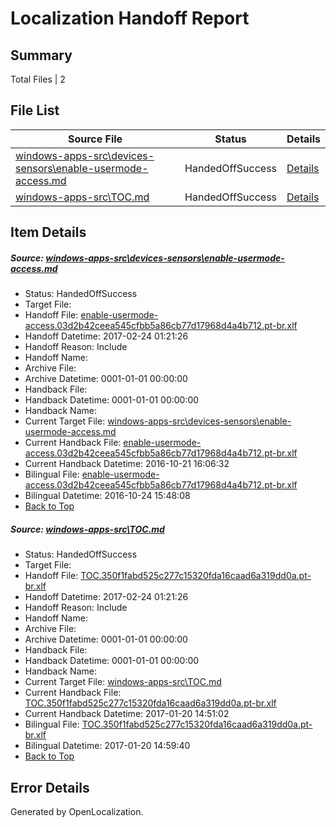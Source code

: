 # <a name='report-top'></a> Localization Handoff Report

## Summary
 Total Files | 2

## File List
 Source File | Status | Details 
 ----------- | ------ | ------- 
 [windows-apps-src\devices-sensors\enable-usermode-access.md](https://cpubwin.visualstudio.com/windows-uwp/_git/windows-uwp/commit/ad1c99240f52b9119edc191aef1db82f0b361d86?path=windows-apps-src%2Fdevices-sensors%2Fenable-usermode-access.md&_a=contents) | HandedOffSuccess | [Details](#d96d01216a37c4e8dbcd0fcd0eb83ccb4859b2882451)
 [windows-apps-src\TOC.md](https://cpubwin.visualstudio.com/windows-uwp/_git/windows-uwp/commit/812da00057020bfbe711fbf3116ad1a05e48a9ca?path=windows-apps-src%2FTOC.md&_a=contents) | HandedOffSuccess | [Details](#3ebc7e4b3055c43f52d1e7b5125ce942404bec667825)

## Item Details
##### <a name='d96d01216a37c4e8dbcd0fcd0eb83ccb4859b2882451'></a> Source: [windows-apps-src\devices-sensors\enable-usermode-access.md](https://cpubwin.visualstudio.com/windows-uwp/_git/windows-uwp/commit/ad1c99240f52b9119edc191aef1db82f0b361d86?path=windows-apps-src%2Fdevices-sensors%2Fenable-usermode-access.md&_a=contents)
* Status: HandedOffSuccess
* Target File: 
* Handoff File: [enable-usermode-access.03d2b42ceea545cfbb5a86cb77d17968d4a4b712.pt-br.xlf](https://cpubwin.visualstudio.com/windows-uwp/_git/WDCLib.handoff/commit/264ce1b41d19e3b55cae753c2eb2568d30d73ea6?path=ol-handoff%2Fcpubwin%2Fwindows-uwp.pt-br%2Fmaster%2Fenable-usermode-access.03d2b42ceea545cfbb5a86cb77d17968d4a4b712.pt-br.xlf&_a=contents)
* Handoff Datetime: 2017-02-24 01:21:26
* Handoff Reason: Include
* Handoff Name: 
* Archive File: 
* Archive Datetime: 0001-01-01 00:00:00
* Handback File: 
* Handback Datetime: 0001-01-01 00:00:00
* Handback Name: 
* Current Target File: [windows-apps-src\devices-sensors\enable-usermode-access.md](https://cpubwin.visualstudio.com/windows-uwp/_git/windows-uwp.pt-br/commit/3dd81a5f0104a6d0309a18f3f936e65f369d2dc5?path=windows-apps-src%2Fdevices-sensors%2Fenable-usermode-access.md&_a=contents)
* Current Handback File: [enable-usermode-access.03d2b42ceea545cfbb5a86cb77d17968d4a4b712.pt-br.xlf](https://cpubwin.visualstudio.com/windows-uwp/_git/WDCLib.handback/commit/9c7d16b855d2ba637939395bb4d8f4831e154c6c?path=ol-handback%2FMicrosoft%2Fwindows-apps.pt-br%2Fmaster%2Fenable-usermode-access.03d2b42ceea545cfbb5a86cb77d17968d4a4b712.pt-br.xlf&_a=contents)
* Current Handback Datetime: 2016-10-21 16:06:32
* Bilingual File: [enable-usermode-access.03d2b42ceea545cfbb5a86cb77d17968d4a4b712.pt-br.xlf](https://cpubwin.visualstudio.com/windows-uwp/_git/WDCLib.handback/commit/9c7d16b855d2ba637939395bb4d8f4831e154c6c?path=ol-handback%2FMicrosoft%2Fwindows-apps.pt-br%2Fmaster%2Fenable-usermode-access.03d2b42ceea545cfbb5a86cb77d17968d4a4b712.pt-br.xlf&_a=contents)
* Bilingual Datetime: 2016-10-24 15:48:08
* [Back to Top](#report-top)

##### <a name='3ebc7e4b3055c43f52d1e7b5125ce942404bec667825'></a> Source: [windows-apps-src\TOC.md](https://cpubwin.visualstudio.com/windows-uwp/_git/windows-uwp/commit/812da00057020bfbe711fbf3116ad1a05e48a9ca?path=windows-apps-src%2FTOC.md&_a=contents)
* Status: HandedOffSuccess
* Target File: 
* Handoff File: [TOC.350f1fabd525c277c15320fda16caad6a319dd0a.pt-br.xlf](https://cpubwin.visualstudio.com/windows-uwp/_git/WDCLib.handoff/commit/264ce1b41d19e3b55cae753c2eb2568d30d73ea6?path=ol-handoff%2Fcpubwin%2Fwindows-uwp.pt-br%2Fmaster%2FTOC.350f1fabd525c277c15320fda16caad6a319dd0a.pt-br.xlf&_a=contents)
* Handoff Datetime: 2017-02-24 01:21:26
* Handoff Reason: Include
* Handoff Name: 
* Archive File: 
* Archive Datetime: 0001-01-01 00:00:00
* Handback File: 
* Handback Datetime: 0001-01-01 00:00:00
* Handback Name: 
* Current Target File: [windows-apps-src\TOC.md](https://cpubwin.visualstudio.com/windows-uwp/_git/windows-uwp.pt-br/commit/f6915a2118c39afd5018c437e0f4a34ad43ea07a?path=windows-apps-src%2FTOC.md&_a=contents)
* Current Handback File: [TOC.350f1fabd525c277c15320fda16caad6a319dd0a.pt-br.xlf](https://cpubwin.visualstudio.com/windows-uwp/_git/WDCLib.handback/commit/b6f9dbb4de8a2553950a94e79be8b916fb133403?path=ol-handback%2Fcpubwin%2Fwindows-uwp.pt-br%2Fmaster%2FTOC.350f1fabd525c277c15320fda16caad6a319dd0a.pt-br.xlf&_a=contents)
* Current Handback Datetime: 2017-01-20 14:51:02
* Bilingual File: [TOC.350f1fabd525c277c15320fda16caad6a319dd0a.pt-br.xlf](https://cpubwin.visualstudio.com/windows-uwp/_git/WDCLib.handback/commit/b6f9dbb4de8a2553950a94e79be8b916fb133403?path=ol-handback%2Fcpubwin%2Fwindows-uwp.pt-br%2Fmaster%2FTOC.350f1fabd525c277c15320fda16caad6a319dd0a.pt-br.xlf&_a=contents)
* Bilingual Datetime: 2017-01-20 14:59:40
* [Back to Top](#report-top)


## Error Details

Generated by OpenLocalization.
